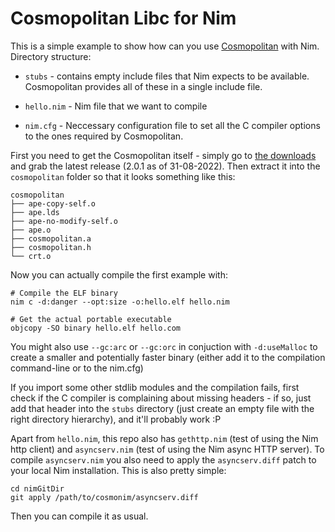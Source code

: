 # Cosmopolitan Libc for Nim

This is a simple example to show how can you use [Cosmopolitan](https://github.com/jart/cosmopolitan) with Nim.
Directory structure:
- `stubs` - contains empty include files that Nim expects to be available. Cosmopolitan provides all of these 
in a single include file.

- `hello.nim` - Nim file that we want to compile

- `nim.cfg` - Neccessary configuration file to set all the C compiler options to the ones required by Cosmopolitan.

First you need to get the Cosmopolitan itself - simply go to [the downloads](https://justine.lol/cosmopolitan/download.html) and 
grab the latest release (2.0.1 as of 31-08-2022). Then extract it into the `cosmopolitan` folder so that it looks something like this:
```
cosmopolitan
├── ape-copy-self.o
├── ape.lds
├── ape-no-modify-self.o
├── ape.o
├── cosmopolitan.a
├── cosmopolitan.h
└── crt.o
```


Now you can actually compile the first example with:
```
# Compile the ELF binary
nim c -d:danger --opt:size -o:hello.elf hello.nim

# Get the actual portable executable
objcopy -SO binary hello.elf hello.com
```

You might also use `--gc:arc` or `--gc:orc` in conjuction with `-d:useMalloc` to create a smaller and potentially faster
binary (either add it to the compilation command-line or to the nim.cfg)

If you import some other stdlib modules and the compilation fails, first check if the C compiler is complaining about missing
headers - if so, just add that header into the `stubs` directory (just create an empty file with the right directory hierarchy),
and it'll probably work :P

Apart from `hello.nim`, this repo also has `gethttp.nim` (test of using the Nim http client) and `asyncserv.nim` (test of using the Nim async HTTP server). 
To compile `asyncserv.nim` you also need to apply the `asyncserv.diff` patch to your local Nim installation. This is also pretty simple:
```
cd nimGitDir
git apply /path/to/cosmonim/asyncserv.diff 
```

Then you can compile it as usual.